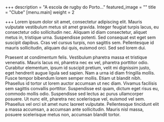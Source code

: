 +++
description = "A escola de rugby do Porto..."
featured_image = ""
title = "Clube"
[menu.main]
weight = 2

+++
Lorem ipsum dolor sit amet, consectetur adipiscing elit. Mauris vulputate vestibulum metus sit amet gravida. Integer feugiat turpis lacus, eu consectetur odio sollicitudin nec. Aliquam id diam consectetur, aliquet metus in, tristique urna. Suspendisse potenti. Sed consequat est eget sem suscipit dapibus. Cras vel cursus turpis, non sagittis sem. Pellentesque id mauris sollicitudin, aliquam dui quis, euismod orci. Sed sed lorem dui.

Praesent at condimentum felis. Vestibulum pharetra massa et tristique venenatis. Mauris lacus mi, pharetra nec ex vel, pharetra porttitor odio. Curabitur elementum, ipsum id suscipit pretium, velit mi dignissim justo, eget hendrerit augue ligula sed sapien. Nam a urna id diam fringilla mollis. Fusce tempor bibendum lorem semper mollis. Etiam ut blandit nibh. Phasellus id tortor ut lorem auctor accumsan ut nec diam. Vivamus facilisis sem sagittis convallis porttitor. Suspendisse est quam, dictum eget risus eu, commodo mollis odio. Suspendisse sed lectus ac purus ullamcorper posuere. Ut nunc elit, pharetra nec scelerisque vel, euismod vel sem. Phasellus vel orci sit amet nunc laoreet vulputate. Pellentesque tincidunt elit a massa accumsan, a accumsan ante sollicitudin. Mauris nisl massa, posuere scelerisque metus non, accumsan blandit tortor.